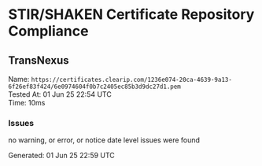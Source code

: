 # STIR/SHAKEN Certificate Repository Compliance

## TransNexus

Name: `https://certificates.clearip.com/1236e074-20ca-4639-9a13-6f26ef83f424/6e0974604f0b7c2405ec85b3d9dc27d1.pem`\
Tested At: 01 Jun 25 22:54 UTC\
Time: 10ms

### Issues

no warning, or error, or notice date level issues were found

Generated: 01 Jun 25 22:59 UTC